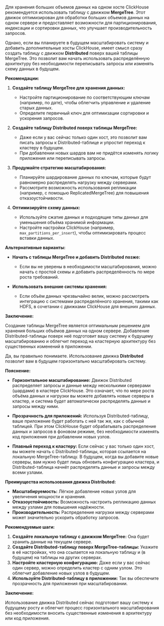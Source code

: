Для хранения больших объемов данных на одном хосте ClickHouse рекомендуется использовать таблицу с движком **MergeTree**. Этот движок оптимизирован для обработки больших объемов данных на одном сервере и предоставляет возможности для партиционирования, индексации и сортировки данных, что улучшает производительность запросов.

Однако, если вы планируете в будущем масштабировать систему и добавить дополнительные хосты ClickHouse, имеет смысл сразу создать таблицу с движком **Distributed** поверх вашей таблицы MergeTree. Это позволит вам начать использовать распределённую архитектуру без необходимости переписывать запросы или изменять схему данных в будущем.

**Рекомендации:**

1. **Создайте таблицу MergeTree для хранения данных:**
   - Настройте партиционирование по соответствующим ключам (например, по дате), чтобы облегчить управление и удаление старых данных.
   - Определите первичный ключ для оптимизации сортировки и ускорения запросов.

2. **Создайте таблицу Distributed поверх таблицы MergeTree:**
   - Даже если у вас сейчас только один хост, это позволит вам писать запросы к Distributed-таблице и упростит переход к кластеру в будущем.
   - При добавлении новых шардов вам не придётся изменять логику приложения или переписывать запросы.

3. **Продумайте стратегию масштабирования:**
   - Планируйте шардирование данных по ключам, которые будут равномерно распределять нагрузку между серверами.
   - Рассмотрите возможность использования репликации (например, с помощью ReplicatedMergeTree) для повышения отказоустойчивости.

4. **Оптимизируйте схему данных:**
   - Используйте сжатие данных и подходящие типы данных для уменьшения объёма хранимой информации.
   - Настройте настройки ClickHouse (например, `max_partitions_per_insert`), чтобы оптимизировать процесс вставки данных.

**Альтернативные варианты:**

- **Начать с таблицы MergeTree и добавить Distributed позже:**
  - Если вы не уверены в необходимости масштабирования, можно начать с простой схемы и добавить распределённость по мере роста требований.
  
- **Использовать внешние системы хранения:**
  - Если объём данных чрезвычайно велик, можно рассмотреть интеграцию с системами распределённого хранения, такими как HDFS, в сочетании с движками ClickHouse для внешних данных.

**Заключение:**

Создание таблицы MergeTree является оптимальным решением для хранения больших объёмов данных на одном сервере. Добавление Distributed-таблицы поверх неё подготовит вашу систему к будущему масштабированию и облегчит переход на кластерную архитектуру без существенных изменений в приложении.

Да, вы правильно понимаете. Использование движка **Distributed** позволит вам в будущем горизонтально масштабировать систему.

**Пояснение:**

- **Горизонтальное масштабирование:** Движок Distributed распределяет запросы и данные между несколькими серверами (шардами) в кластере ClickHouse. Это означает, что по мере роста объёма данных и нагрузки вы можете добавлять новые серверы в кластер, и система будет автоматически распределять данные и запросы между ними.

- **Прозрачность для приложений:** Используя Distributed-таблицу, ваше приложение будет работать с ней так же, как с обычной таблицей. При этом ClickHouse будет обрабатывать распределение данных и запросов в фоновом режиме, без необходимости изменять код приложения при добавлении новых узлов.

- **Плавный переход к кластеру:** Если сейчас у вас только один хост, вы можете начать с Distributed-таблицы, которая ссылается на локальную MergeTree-таблицу. В будущем, когда вы добавите новые серверы, вам нужно будет лишь обновить конфигурацию кластера, и Distributed-таблица начнёт распределять данные и запросы между всеми узлами.

**Преимущества использования движка Distributed:**

- **Масштабируемость:** Лёгкое добавление новых узлов для увеличения мощности и хранения.
- **Отказоустойчивость:** Возможность настроить репликацию данных между узлами для повышения надёжности.
- **Производительность:** Распределение нагрузки между серверами может значительно ускорить обработку запросов.

**Рекомендуемые шаги:**

1. **Создайте локальную таблицу с движком MergeTree:** Она будет хранить данные на текущем сервере.
2. **Создайте Distributed-таблицу поверх MergeTree-таблицы:** Укажите в её настройках, что она ссылается на локальную таблицу и (в будущем) на таблицы на других серверах.
3. **Настройте кластерную конфигурацию:** Даже если у вас сейчас один сервер, можно определить кластер с одним узлом. Это облегчит добавление новых узлов в будущем.
4. **Используйте Distributed-таблицу в приложении:** Так вы обеспечите прозрачность для приложения при масштабировании.

**Заключение:**

Использование движка Distributed сейчас подготовит вашу систему к будущему росту и облегчит процесс горизонтального масштабирования без необходимости вносить существенные изменения в архитектуру или код приложения.
